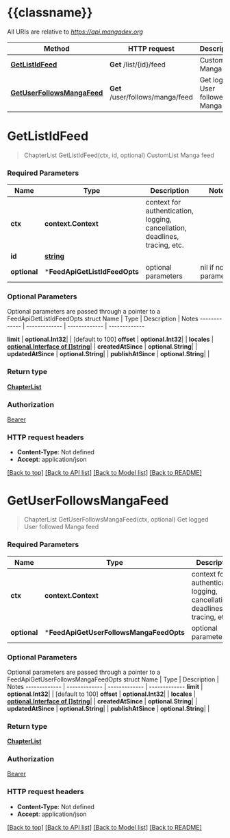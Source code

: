 # {{classname}}

All URIs are relative to *https://api.mangadex.org*

Method | HTTP request | Description
------------- | ------------- | -------------
[**GetListIdFeed**](FeedApi.md#GetListIdFeed) | **Get** /list/{id}/feed | CustomList Manga feed
[**GetUserFollowsMangaFeed**](FeedApi.md#GetUserFollowsMangaFeed) | **Get** /user/follows/manga/feed | Get logged User followed Manga feed

# **GetListIdFeed**
> ChapterList GetListIdFeed(ctx, id, optional)
CustomList Manga feed

### Required Parameters

Name | Type | Description  | Notes
------------- | ------------- | ------------- | -------------
 **ctx** | **context.Context** | context for authentication, logging, cancellation, deadlines, tracing, etc.
  **id** | [**string**](.md)|  | 
 **optional** | ***FeedApiGetListIdFeedOpts** | optional parameters | nil if no parameters

### Optional Parameters
Optional parameters are passed through a pointer to a FeedApiGetListIdFeedOpts struct
Name | Type | Description  | Notes
------------- | ------------- | ------------- | -------------

 **limit** | **optional.Int32**|  | [default to 100]
 **offset** | **optional.Int32**|  | 
 **locales** | [**optional.Interface of []string**](string.md)|  | 
 **createdAtSince** | **optional.String**|  | 
 **updatedAtSince** | **optional.String**|  | 
 **publishAtSince** | **optional.String**|  | 

### Return type

[**ChapterList**](ChapterList.md)

### Authorization

[Bearer](../README.md#Bearer)

### HTTP request headers

 - **Content-Type**: Not defined
 - **Accept**: application/json

[[Back to top]](#) [[Back to API list]](../README.md#documentation-for-api-endpoints) [[Back to Model list]](../README.md#documentation-for-models) [[Back to README]](../README.md)

# **GetUserFollowsMangaFeed**
> ChapterList GetUserFollowsMangaFeed(ctx, optional)
Get logged User followed Manga feed

### Required Parameters

Name | Type | Description  | Notes
------------- | ------------- | ------------- | -------------
 **ctx** | **context.Context** | context for authentication, logging, cancellation, deadlines, tracing, etc.
 **optional** | ***FeedApiGetUserFollowsMangaFeedOpts** | optional parameters | nil if no parameters

### Optional Parameters
Optional parameters are passed through a pointer to a FeedApiGetUserFollowsMangaFeedOpts struct
Name | Type | Description  | Notes
------------- | ------------- | ------------- | -------------
 **limit** | **optional.Int32**|  | [default to 100]
 **offset** | **optional.Int32**|  | 
 **locales** | [**optional.Interface of []string**](string.md)|  | 
 **createdAtSince** | **optional.String**|  | 
 **updatedAtSince** | **optional.String**|  | 
 **publishAtSince** | **optional.String**|  | 

### Return type

[**ChapterList**](ChapterList.md)

### Authorization

[Bearer](../README.md#Bearer)

### HTTP request headers

 - **Content-Type**: Not defined
 - **Accept**: application/json

[[Back to top]](#) [[Back to API list]](../README.md#documentation-for-api-endpoints) [[Back to Model list]](../README.md#documentation-for-models) [[Back to README]](../README.md)

